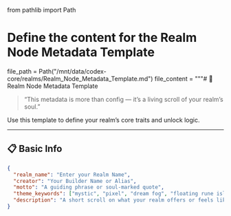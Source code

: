from pathlib import Path

# Define the content for the Realm Node Metadata Template
file_path = Path("/mnt/data/codex-core/realms/Realm_Node_Metadata_Template.md")
file_content = """# 🧬 Realm Node Metadata Template

> “This metadata is more than config — it’s a living scroll of your realm’s soul.”

Use this template to define your realm’s core traits and unlock logic.

---

## 📋 Basic Info

```json
{
  "realm_name": "Enter your Realm Name",
  "creator": "Your Builder Name or Alias",
  "motto": "A guiding phrase or soul-marked quote",
  "theme_keywords": ["mystic", "pixel", "dream fog", "floating rune islands"],
  "description": "A short scroll on what your realm offers or feels like"
}
